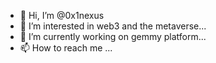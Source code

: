 - 👋 Hi, I’m @0x1nexus
- 👀 I’m interested in web3 and the metaverse...
- 🌱 I’m currently working on gemmy platform...
- 📫 How to reach me ...

<!---
0x1nexus/0x1nexus is a ✨ special ✨ repository because its `README.md` (this file) appears on your GitHub profile.
You can click the Preview link to take a look at your changes.
--->
